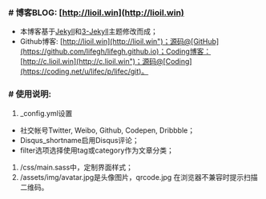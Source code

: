 ### # 博客BLOG: [http://lioil.win](http://lioil.win)
* 本博客基于[Jekyll](https://github.com/jekyll/jekyll)和[3-Jekyll](https://github.com/P233/3-Jekyll)主题修改而成；
* Github博客: [http://lioil.win](http://lioil.win")；源码@[GitHub](https://github.com/lifegh/lifegh.github.io)；Coding博客：[http://c.lioil.win](http://c.lioil.win")；源码@[Coding](https://coding.net/u/lifec/p/lifec/git)。

### # 使用说明:
1. _config.yml设置
  * 社交帐号Twitter, Weibo, Github, Codepen, Dribbble；
  * Disqus_shortname启用Disqus评论；
  * filter选项选择使用tag或category作为文章分类；
1. /css/main.sass中，定制界面样式；
1. /assets/img/avatar.jpg是头像图片，qrcode.jpg 在浏览器不兼容时提示扫描二维码。
